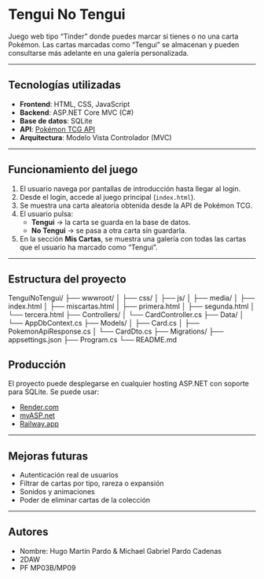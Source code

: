 # Tengui No Tengui

Juego web tipo “Tinder” donde puedes marcar si tienes o no una carta Pokémon. Las cartas marcadas como “Tengui” se almacenan y pueden consultarse más adelante en una galería personalizada.

---

## Tecnologías utilizadas

- **Frontend**: HTML, CSS, JavaScript
- **Backend**: ASP.NET Core MVC (C#)
- **Base de datos**: SQLite
- **API**: [Pokémon TCG API](https://docs.pokemontcg.io/)
- **Arquitectura**: Modelo Vista Controlador (MVC)

---

## Funcionamiento del juego

1. El usuario navega por pantallas de introducción hasta llegar al login.
2. Desde el login, accede al juego principal (`index.html`).
3. Se muestra una carta aleatoria obtenida desde la API de Pokémon TCG.
4. El usuario pulsa:
   - **Tengui** → la carta se guarda en la base de datos.
   - **No Tengui** → se pasa a otra carta sin guardarla.
5. En la sección **Mis Cartas**, se muestra una galería con todas las cartas que el usuario ha marcado como “Tengui”.

---

## Estructura del proyecto

TenguiNoTengui/
├── wwwroot/
│ ├── css/
│ ├── js/
│ ├── media/
│ ├── index.html
│ ├── miscartas.html
│ ├── primera.html
│ ├── segunda.html
│ └── tercera.html
├── Controllers/
│ └── CardController.cs
├── Data/
│ └── AppDbContext.cs 
├── Models/
│ ├── Card.cs
│ ├── PokemonApiResponse.cs
│ └── CardDto.cs
├── Migrations/
├── appsettings.json
├── Program.cs 
└── README.md


## Producción

El proyecto puede desplegarse en cualquier hosting ASP.NET con soporte para SQLite. Se puede usar:

- [Render.com](https://render.com/)
- [myASP.net](https://www.myasp.net/)
- [Railway.app](https://railway.app/)

---

## Mejoras futuras

- Autenticación real de usuarios
- Filtrar de cartas por tipo, rareza o expansión
- Sonidos y animaciones
- Poder de eliminar cartas de la colección

---

## Autores

- Nombre: Hugo Martín Pardo & Michael Gabriel Pardo Cadenas
- 2DAW
- PF MP03B/MP09
